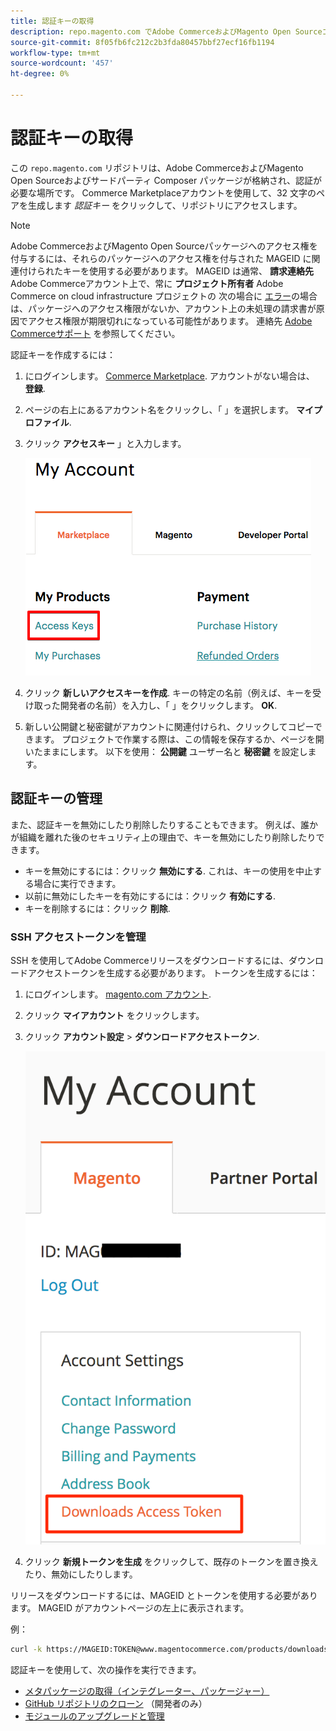 ```yaml
---
title: 認証キーの取得
description: repo.magento.com でAdobe CommerceおよびMagento Open Sourceコンポーザーパッケージにアクセスするための資格情報を取得するには、次の手順に従います。
source-git-commit: 8f05fb6fc212c2b3fda80457bbf27ecf16fb1194
workflow-type: tm+mt
source-wordcount: '457'
ht-degree: 0%

---
```



# 認証キーの取得

この `repo.magento.com` リポジトリは、Adobe CommerceおよびMagento Open Sourceおよびサードパーティ Composer パッケージが格納され、認証が必要な場所です。 Commerce Marketplaceアカウントを使用して、32 文字のペアを生成します *認証キー* をクリックして、リポジトリにアクセスします。

>[!NOTE]
>
>Adobe CommerceおよびMagento Open Sourceパッケージへのアクセス権を付与するには、それらのパッケージへのアクセス権を付与された MAGEID に関連付けられたキーを使用する必要があります。 MAGEID は通常、 **請求連絡先** Adobe Commerceアカウント上で、常に **プロジェクト所有者** Adobe Commerce on cloud infrastructure プロジェクトの 次の場合に [エラー](https://support.magento.com/hc/en-us/articles/360040296392)の場合は、パッケージへのアクセス権限がないか、アカウント上の未処理の請求書が原因でアクセス権限が期限切れになっている可能性があります。 連絡先 [Adobe Commerceサポート](https://support.magento.com/hc/en-us) を参照してください。

認証キーを作成するには：

1. にログインします。 [Commerce Marketplace](https://marketplace.magento.com). アカウントがない場合は、 **登録**.
1. ページの右上にあるアカウント名をクリックし、「 」を選択します。 **マイプロファイル**.

1. クリック **アクセスキー** 」と入力します。

   ![セキュリティで保護されたアクセスキーをCommerce Marketplace](../../assets/installation/cloud_access-key.png)

1. クリック **新しいアクセスキーを作成**. キーの特定の名前（例えば、キーを受け取った開発者の名前）を入力し、「 」をクリックします。 **OK**.

1. 新しい公開鍵と秘密鍵がアカウントに関連付けられ、クリックしてコピーできます。 プロジェクトで作業する際は、この情報を保存するか、ページを開いたままにします。 以下を使用： **公開鍵** ユーザー名と **秘密鍵** を設定します。

## 認証キーの管理

また、認証キーを無効にしたり削除したりすることもできます。 例えば、誰かが組織を離れた後のセキュリティ上の理由で、キーを無効にしたり削除したりできます。

* キーを無効にするには：クリック **無効にする**. これは、キーの使用を中止する場合に実行できます。
* 以前に無効にしたキーを有効にするには：クリック **有効にする**.
* キーを削除するには：クリック **削除**.

### SSH アクセストークンを管理

SSH を使用してAdobe Commerceリリースをダウンロードするには、ダウンロードアクセストークンを生成する必要があります。 トークンを生成するには：

1. にログインします。 [magento.com アカウント](https://account.magento.com/customer/account/login).
1. クリック **マイアカウント** をクリックします。
1. クリック **アカウント設定** > **ダウンロードアクセストークン**.

   ![キーにアクセス](../../assets/installation/connect_keys1.png)

1. クリック **新規トークンを生成** をクリックして、既存のトークンを置き換えたり、無効にしたりします。

リリースをダウンロードするには、MAGEID とトークンを使用する必要があります。 MAGEID がアカウントページの左上に表示されます。

例：

```bash
curl -k https://MAGEID:TOKEN@www.magentocommerce.com/products/downloads/info/help
```

認証キーを使用して、次の操作を実行できます。

* [メタパッケージの取得（インテグレーター、パッケージャー）](../composer.md)
* [GitHub リポジトリのクローン](https://developer.adobe.com/commerce/contributor/guides/install/clone-repository/) （開発者のみ）
* [モジュールのアップグレードと管理](../../upgrade/modules/upgrade.md)
